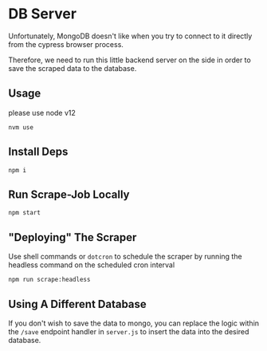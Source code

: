 # DB Server

Unfortunately, MongoDB doesn't like when you try to connect to it directly from the cypress browser process.

Therefore, we need to run this little backend server on the side in order to save the scraped data to the database.

## Usage

please use node v12
```
nvm use
```

## Install Deps
```
npm i
```

## Run Scrape-Job Locally
```
npm start
```

## "Deploying" The Scraper
Use shell commands or `dotcron` to schedule the scraper by running the headless command on the scheduled cron interval
```
npm run scrape:headless
```

## Using A Different Database
If you don't wish to save the data to mongo, you can replace the logic within the `/save` endpoint handler in `server.js` to insert the data into the desired database.